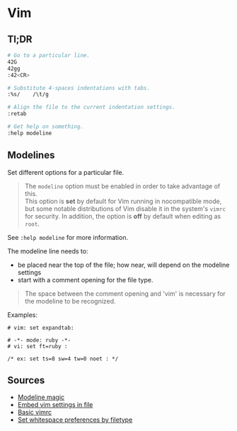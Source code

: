 # Vim

## Tl;DR

```sh
# Go to a particular line.
42G
42gg
:42<CR>

# Substitute 4-spaces indentations with tabs.
:%s/    /\t/g

# Align the file to the current indentation settings.
:retab

# Get help on something.
:help modeline
```

## Modelines

Set different options for a particular file.

> The `modeline` option must be enabled in order to take advantage of this.  
> This option is **set** by default for Vim running in nocompatible mode, but some notable distributions of Vim disable it in the system's `vimrc` for security. In addition, the option is **off** by default when editing as `root`.

See `:help modeline` for more information.

The modeline line needs to:

- be placed near the top of the file; how near, will depend on the modeline settings
- start with a comment opening for the file type.

> The space between the comment opening and 'vim' is necessary for the modeline to be recognized.

Examples:

```text
# vim: set expandtab:

# -*- mode: ruby -*-
# vi: set ft=ruby :

/* ex: set ts=8 sw=4 tw=0 noet : */
```

## Sources

- [Modeline magic]
- [Embed vim settings in file]
- [Basic vimrc]
- [Set whitespace preferences by filetype]

[basic vimrc]: https://github.com/amix/vimrc/blob/master/vimrcs/basic.vim
[embed vim settings in file]: https://stackoverflow.com/questions/3958416/embed-vim-settings-in-file#3958516
[modeline magic]: https://vim.fandom.com/wiki/Modeline_magic
[set whitespace preferences by filetype]: https://stackoverflow.com/questions/1562633/setting-vim-whitespace-preferences-by-filetype#1563552
